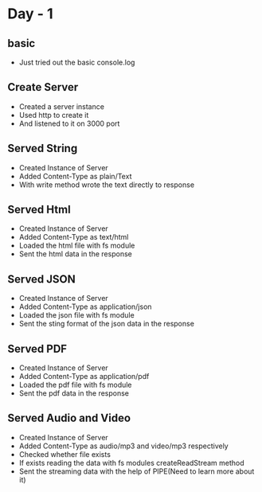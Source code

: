 # Day - 1
## basic
- Just tried out the basic console.log
## Create Server
- Created a server instance 
- Used http to create it
- And listened to it on 3000 port
## Served String
- Created Instance of Server
- Added Content-Type as plain/Text
- With write method wrote the text directly to response
## Served Html
- Created Instance of Server
- Added Content-Type as text/html
- Loaded the html file with fs module
- Sent the html data in the response
## Served JSON
- Created Instance of Server
- Added Content-Type as application/json
- Loaded the json file with fs module
- Sent the sting format of the json data in the response
## Served PDF
- Created Instance of Server
- Added Content-Type as application/pdf
- Loaded the pdf file with fs module
- Sent the pdf data in the response
## Served Audio and Video
- Created Instance of Server
- Added Content-Type as audio/mp3 and video/mp3 respectively
- Checked whether file exists
- If exists reading the data with fs modules createReadStream method
- Sent the streaming data with the help of PIPE(Need to learn more about it)
